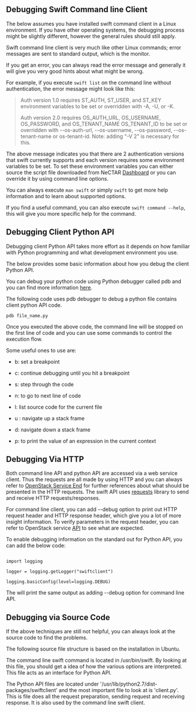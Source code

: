 ## Debugging Swift Command line Client

The below assumes you have installed swift command client in a Linux
environment. If you have other operating systems, the debugging process might be
slightly different, however the general rules should still apply.

Swift command line client is very much like other Linux commands; error messages
are sent to standard output, which is the monitor.

If you get an error, you can always read the error message and generally it will
give you very good hints about what might be wrong.

For example, if you execute ```swift list``` on the command line without
authentication, the error message might look like this:


> Auth version 1.0 requires ST_AUTH, ST_USER, and ST_KEY environment variables
> to be set or overridden with -A, -U, or -K.
> 
> Auth version 2.0 requires OS_AUTH_URL, OS_USERNAME, OS_PASSWORD, and
> OS_TENANT_NAME OS_TENANT_ID to be set or overridden with --os-auth-url,
> --os-username, --os-password, --os-tenant-name or os-tenant-id. Note:
> adding "-V 2" is necessary for this.


The above message indicates you that there are 2 authentication versions that
swift currently supports and each version requires some environment variables
to be set. To set these environment variables you can either source the script
file downloaded from NeCTAR [Dashboard][dashboard] or you can override it by
using command line options.

You can always execute ```man swift``` or simply ```swift``` to get more help
information and to learn about supported options.

If you find a useful command, you can also execute ```swift command --help```,
this will give you more specific help for the command.

## Debugging Client Python API

Debugging client Python API takes more effort as it depends on how familiar
with Python programming and what development environment you use.

The below provides some basic information about how you debug the client Python
API.

You can debug your python code using Python debugger called pdb and you can find
more information [here][pdb].

The following code uses pdb debugger to debug a python file contains client python
API code.

```
pdb file_name.py
```

Once you executed the above code, the command line will be stopped on the first
line of code and you can use some commands to control the execution flow.

Some useful ones to use are:

- b: set a breakpoint

- c: continue debugging until you hit a breakpoint

- s: step through the code

- n: to go to next line of code

- l: list source code for the current file

- u : navigate up a stack frame

- d: navigate down a stack frame

- p: to print the value of an expression in the current context


## Debugging Via HTTP

Both command line API and python API are accessed via a web service client.
Thus the requests are all made by using HTTP and you can always refer to
[OpenStack Service End][api] for further references about what should be
presented in the HTTP requests. The swift API uses [requests][requests] library
to send and receive HTTP requests/responses.

For command line client, you can add --debug option to print out HTTP request
header and HTTP response header, which give you a lot of more insight
information. To verify parameters in the request header, you can refer to
OpenStack service [API][api] to see what are expected.


To enable debugging information on the standard out for Python API, you can add
the below code:


```

import logging

logger = logging.getLogger("swiftclient")

logging.basicConfig(level=logging.DEBUG)

```


The will print the same output as adding --debug option for command line API.

## Debugging via Source Code

If the above techniques are still not helpful, you can always look at the source
code to find the problems.

The following source file structure is based on the installation in Ubuntu.

The command line swift command is located in /usr/bin/swift. By looking at this
file, you should get a idea of how the various options are interpreted. This file
acts as an interface for Python API.

The Python API files are located under
'/usr/lib/python2.7/dist-packages/swiftclient' and the most important file to look
at is 'client.py'. This is file does all the request preparation, sending request
and receiving response. It is also used by the command line swift client. 


[dashboard]: https://dashboard.rc.nectar.org.au
[api]: http://developer.openstack.org/api-ref-objectstorage-v1.html
[python api]: http://docs.openstack.org/developer/python-swiftclient/swiftclient.html
[pdb]: https://docs.python.org/2/library/pdb.html
[requests]: http://www.python-requests.org/en/latest/